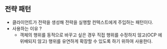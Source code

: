 ## 전략 패턴

- 클라이언트가 전략을 생성해 전략을 실행할 컨텍스트에게 주입하는 패턴이다.
- 사용하는 이유 ?
    - 객체의 행위를 동적으로 바꾸고 싶은 경우 직접 행위를 수정하지 않고(OCP 에 위배되지 않고) 행위를 유연하게 확장할 수 있도록 하기 위하여 사용한다.